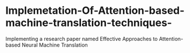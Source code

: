 # Implemetation-Of-Attention-based-machine-translation-techniques-
Implementing a research paper named Effective Approaches to Attention-based Neural Machine Translation
